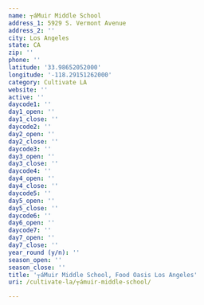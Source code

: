 ```yaml
---
name: ┬áMuir Middle School
address_1: 5929 S. Vermont Avenue
address_2: ''
city: Los Angeles
state: CA
zip: ''
phone: ''
latitude: '33.98652052000'
longitude: '-118.29151262000'
category: Cultivate LA
website: ''
active: ''
daycode1: ''
day1_open: ''
day1_close: ''
daycode2: ''
day2_open: ''
day2_close: ''
daycode3: ''
day3_open: ''
day3_close: ''
daycode4: ''
day4_open: ''
day4_close: ''
daycode5: ''
day5_open: ''
day5_close: ''
daycode6: ''
day6_open: ''
daycode7: ''
day7_open: ''
day7_close: ''
year_round (y/n): ''
season_open: ''
season_close: ''
title: '┬áMuir Middle School, Food Oasis Los Angeles'
uri: /cultivate-la/┬ámuir-middle-school/

---
```

